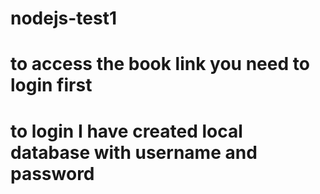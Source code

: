 # nodejs-test1
# to access the book link you need to login first
# to login I have created local database with username and password
